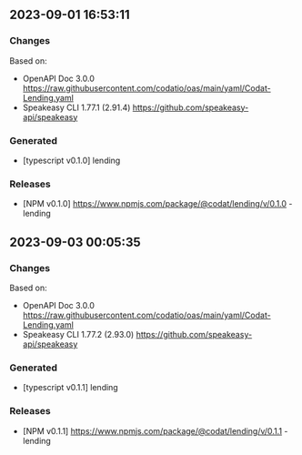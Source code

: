 

## 2023-09-01 16:53:11
### Changes
Based on:
- OpenAPI Doc 3.0.0 https://raw.githubusercontent.com/codatio/oas/main/yaml/Codat-Lending.yaml
- Speakeasy CLI 1.77.1 (2.91.4) https://github.com/speakeasy-api/speakeasy
### Generated
- [typescript v0.1.0] lending
### Releases
- [NPM v0.1.0] https://www.npmjs.com/package/@codat/lending/v/0.1.0 - lending

## 2023-09-03 00:05:35
### Changes
Based on:
- OpenAPI Doc 3.0.0 https://raw.githubusercontent.com/codatio/oas/main/yaml/Codat-Lending.yaml
- Speakeasy CLI 1.77.2 (2.93.0) https://github.com/speakeasy-api/speakeasy
### Generated
- [typescript v0.1.1] lending
### Releases
- [NPM v0.1.1] https://www.npmjs.com/package/@codat/lending/v/0.1.1 - lending